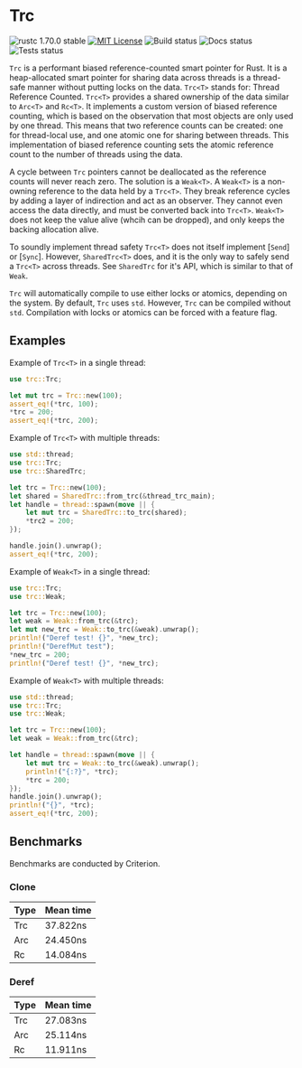 # Trc
![rustc 1.70.0 stable](https://img.shields.io/badge/rustc-1.70.0-brightgreen)
[![MIT License](https://img.shields.io/badge/License-MIT-informational)](LICENSE)
![Build status](https://github.com/EricLBuehler/trc/actions/workflows/build.yml/badge.svg)
![Docs status](https://github.com/EricLBuehler/trc/actions/workflows/docs.yml/badge.svg)
![Tests status](https://github.com/EricLBuehler/trc/actions/workflows/tests.yml/badge.svg)

`Trc` is a performant biased reference-counted smart pointer for Rust.
It is a heap-allocated smart pointer for sharing data across threads is a thread-safe manner without putting locks on the data.
`Trc<T>` stands for: Thread Reference Counted.
`Trc<T>` provides a shared ownership of the data similar to `Arc<T>` and `Rc<T>`.
It implements a custom version of biased reference counting, which is based on the observation that most objects are only used by one thread.
This means that two reference counts can be created: one for thread-local use, and one atomic one for sharing between threads.
This implementation of biased reference counting sets the atomic reference count to the number of threads using the data.

A cycle between `Trc` pointers cannot be deallocated as the reference counts will never reach zero. The solution is a `Weak<T>`.
A `Weak<T>` is a non-owning reference to the data held by a `Trc<T>`.
They break reference cycles by adding a layer of indirection and act as an observer. They cannot even access the data directly, and
must be converted back into `Trc<T>`. `Weak<T>` does not keep the value alive (whcih can be dropped), and only keeps the backing allocation alive.

To soundly implement thread safety `Trc<T>` does not itself implement [`Send`] or [`Sync`]. However, `SharedTrc<T>` does, and it is the only way to safely send a `Trc<T>` across threads. See `SharedTrc` for it's API, which is similar to that of `Weak`.

`Trc` will automatically compile to use either locks or atomics, depending on the system. By default, `Trc` uses `std`.
However, `Trc` can be compiled without `std`. Compilation with locks or atomics can be forced with a feature flag.

## Examples

Example of `Trc<T>` in a single thread:
```rust
use trc::Trc;

let mut trc = Trc::new(100);
assert_eq!(*trc, 100);
*trc = 200;
assert_eq!(*trc, 200);
```

Example of `Trc<T>` with multiple threads:
```rust
use std::thread;
use trc::Trc;
use trc::SharedTrc;

let trc = Trc::new(100);
let shared = SharedTrc::from_trc(&thread_trc_main);
let handle = thread::spawn(move || {
    let mut trc = SharedTrc::to_trc(shared);
    *trc2 = 200;
});

handle.join().unwrap();
assert_eq!(*trc, 200);
```

Example of `Weak<T>` in a single thread:
```rust
use trc::Trc;
use trc::Weak;

let trc = Trc::new(100);
let weak = Weak::from_trc(&trc);
let mut new_trc = Weak::to_trc(&weak).unwrap();
println!("Deref test! {}", *new_trc);
println!("DerefMut test");
*new_trc = 200;
println!("Deref test! {}", *new_trc);
```

Example of `Weak<T>` with multiple threads:
```rust
use std::thread;
use trc::Trc;
use trc::Weak;

let trc = Trc::new(100);
let weak = Weak::from_trc(&trc);

let handle = thread::spawn(move || {
    let mut trc = Weak::to_trc(&weak).unwrap();
    println!("{:?}", *trc);
    *trc = 200;
});
handle.join().unwrap();
println!("{}", *trc);
assert_eq!(*trc, 200);
```

## Benchmarks
Benchmarks are conducted by Criterion.
### Clone
| Type | Mean time |
| --- | ----------- |
| Trc | 37.822ns |
| Arc | 24.450ns |
| Rc | 14.084ns |

### Deref
| Type | Mean time |
| --- | ----------- |
| Trc | 27.083ns |
| Arc | 25.114ns |
| Rc | 11.911ns |